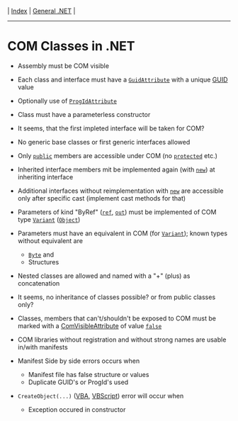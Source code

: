 | [Index](../index.md) | [General .NET](../General.NET.md) |

---

# COM Classes in .NET
- Assembly must be COM visible
- Each class and interface must have a [`GuidAttribute`](https://learn.microsoft.com/en-us/dotnet/api/system.runtime.interopservices.guidattribute) with a unique [GUID](https://learn.microsoft.com/de-de/dotnet/api/system.guid) value
- Optionally use of [`ProgIdAttribute`](https://learn.microsoft.com/en-us/dotnet/api/system.runtime.interopservices.progidattribute)
- Class must have a parameterless constructor
- It seems, that the first impleted interface will be taken for COM?
- No generic base classes or first generic interfaces allowed
- Only [`public`](https://learn.microsoft.com/en-us/dotnet/csharp/language-reference/keywords/public) members are accessible under COM (no [`protected`](https://learn.microsoft.com/en-us/dotnet/csharp/language-reference/keywords/protected) etc.)
- Inherited interface members mit be implemented again (with [`new`](https://learn.microsoft.com/en-us/dotnet/csharp/language-reference/keywords/new-modifier)) at inheriting interface
- Additional interfaces without reimplementation with [`new`](https://learn.microsoft.com/en-us/dotnet/csharp/language-reference/keywords/new-modifier) are accessible only after specific cast (implement cast methods for that)
- Parameters of kind "ByRef" ([`ref`](https://learn.microsoft.com/en-us/dotnet/csharp/language-reference/keywords/ref), [`out`](https://learn.microsoft.com/en-us/dotnet/csharp/language-reference/keywords/out)) must be implemented of COM type [`Variant`](https://learn.microsoft.com/en-us/office/vba/language/reference/user-interface-help/variant-data-type) ([`Object`](https://learn.microsoft.com/en-us/dotnet/api/system.object))
- Parameters must have an equivalent in COM (for [`Variant`](https://learn.microsoft.com/en-us/office/vba/language/reference/user-interface-help/variant-data-type)); known types without equivalent are
  - [`Byte`](https://learn.microsoft.com/en-us/dotnet/api/system.byte) and
  - Structures
- Nested classes are allowed and named with a "+" (plus) as concatenation
- It seems, no inheritance of classes possible? or from public classes only?
- Classes, members that can't/shouldn't be exposed to COM must be marked with a [ComVisibleAttribute](https://learn.microsoft.com/en-us/dotnet/api/system.runtime.interopservices.comvisibleattribute) of value [`false`](https://learn.microsoft.com/en-us/dotnet/api/system.boolean)

- COM libraries without registration and without strong names are usable in/with manifests

- Manifest Side by side errors occurs when
  - Manifest file has false structure or values
  - Duplicate GUID's or ProgId's used
- `CreateObject(...)` ([VBA](https://learn.microsoft.com/en-us/office/vba/language/reference/user-interface-help/createobject-function), [VBScript](https://learn.microsoft.com/en-us/previous-versions//xzysf6hc(v=vs.85))) error will occur when
  - Exception occured in constructor
